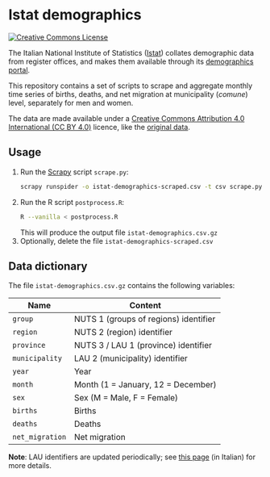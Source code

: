 # Istat demographics

[![Creative Commons License](https://i.creativecommons.org/l/by/4.0/80x15.png)](http://creativecommons.org/licenses/by/4.0/)

The Italian National Institute of Statistics ([Istat](https://www.istat.it/en/)) collates demographic data from register offices, and makes them available through its [demographics portal](http://demo.istat.it/index_e.html).

This repository contains a set of scripts to scrape and aggregate monthly time series of births, deaths, and net migration at municipality (*comune*) level, separately for men and women.

The data are made available under a [Creative Commons Attribution 4.0 International (CC BY 4.0)](http://creativecommons.org/licenses/by/4.0/) licence, like the [original data](https://www.istat.it/en/legal-notice).

## Usage

1. Run the [Scrapy](https://scrapy.org) script `scrape.py`:
   ```bash
   scrapy runspider -o istat-demographics-scraped.csv -t csv scrape.py
   ```
1. Run the R script `postprocess.R`:
   ```bash
   R --vanilla < postprocess.R
   ```
   This will produce the output file `istat-demographics.csv.gz`
1. Optionally, delete the file `istat-demographics-scraped.csv`

## Data dictionary

The file `istat-demographics.csv.gz` contains the following variables:

| Name            | Content                               |
|-----------------|---------------------------------------|
| `group`         | NUTS 1 (groups of regions) identifier |
| `region`        | NUTS 2 (region) identifier            |
| `province`      | NUTS 3 / LAU 1 (province) identifier  |
| `municipality`  | LAU 2 (municipality) identifier       |
| `year`          | Year                                  |
| `month`         | Month (1 = January, 12 = December)    |
| `sex`           | Sex (M = Male, F = Female)            |
| `births`        | Births                                |
| `deaths`        | Deaths                                |
| `net_migration` | Net migration                         |

**Note**: LAU identifiers are updated periodically; see [this page](http://www.istat.it/it/archivio/6789) (in Italian) for more details.

